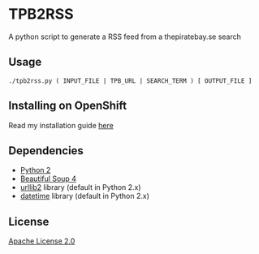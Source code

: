 TPB2RSS
=======

A python script to generate a RSS feed from a thepiratebay.se search

Usage
-----

```
./tpb2rss.py ( INPUT_FILE | TPB_URL | SEARCH_TERM ) [ OUTPUT_FILE ]
```

Installing on OpenShift
-----------------------

Read my installation guide [here](http://camporez.com/blog/tpb2rss-openshift)

Dependencies
------------

- [Python 2](http://docs.python.org/2/)
- [Beautiful Soup 4](http://www.crummy.com/software/BeautifulSoup/)
- [urllib2](https://docs.python.org/2/library/urllib2.html) library (default in Python 2.x)
- [datetime](https://docs.python.org/2/library/datetime.html) library (default in Python 2.x)

License
-------

[Apache License 2.0](https://github.com/camporez/tpb2rss/raw/master/LICENSE)
